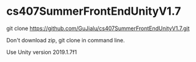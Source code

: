 # cs407SummerFrontEndUnityV1.7

git clone https://github.com/GuJialu/cs407SummerFrontEndUnityV1.7.git

Don't download zip, git clone in command line.

Use Unity version 2019.1.7f1
